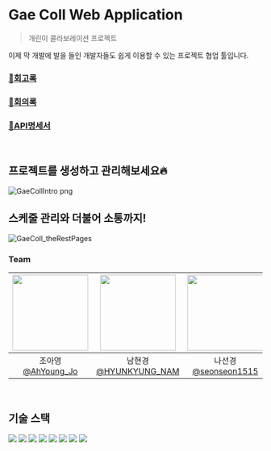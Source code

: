 # Gae Coll Web Application

> 개린이 콜라보레이션 프로젝트

이제 막 개발에 발을 들인 개발자들도 쉽게 이용할 수 있는 프로젝트 협업 툴입니다.

### [🔗회고록](https://velog.io/@double29/%EB%91%90-%EB%B2%88%EC%A7%B8-%ED%98%91%EC%97%85-%ED%94%84%EB%A1%9C%EC%A0%9D%ED%8A%B8)

### [🔗회의록](https://www.notion.so/77216c75defe4753a6c6e0ba2f71e6f6)
### [🔗API명세서](https://www.notion.so/API-1e7d4ff29eef44c0ab9a08bff895f932)

<br/>

## 프로젝트를 생성하고 관리해보세요🔥
![GaeCollIntro png](https://github.com/AhYoungJo/Weather-Forecast-Weabsite/assets/125351416/cc0d23f7-53bc-42d5-bd47-2bde6bba3207)


## 스케줄 관리와 더불어 소통까지!
![GaeColl_theRestPages](https://github.com/AhYoungJo/GAE-COLL/assets/125351416/1bcac7b9-b210-45a6-91e4-fe64df566547)


### Team
|<img src="https://avatars.githubusercontent.com/u/125351416?v=4" width="150" height="150"/>|<img src="https://avatars.githubusercontent.com/u/153169614?v=4" width="150" height="150"/>|<img src="https://avatars.githubusercontent.com/u/148196351?v=4" width="150" height="150"/>|<img src="https://avatars.githubusercontent.com/u/154851741?v=4" width="150" height="150"/>
|:-:|:-:|:-:|:-:|
|조아영<br/>[@AhYoung_Jo](https://github.com/AhYoungJo)|남현경<br/>[@HYUNKYUNG_NAM](https://github.com/Hyunkyung-Nam)|나선경<br/>[@seonseon1515](https://github.com/seonseon1515)|오승용<br/>[@12jason0](https://github.com/12jason0)


<br/>


## 기술 스택
<img src="https://img.shields.io/badge/html5-E34F26?style=badge&logo=html5&logoColor=white"> 
<img src="https://img.shields.io/badge/css-1572B6?badge&logo=css3&logoColor=white"> 
<img src="https://img.shields.io/badge/javascript-F7DF1E?style=badge&logo=javascript&logoColor=black"> 
<img src="https://img.shields.io/badge/jquery-0769AD?style=badge&logo=jquery&logoColor=white">
<img src="https://img.shields.io/badge/express-000000?style=badge&logo=express&logoColor=white">
<img src="https://img.shields.io/badge/node.js-339933?style=badge&logo=Node.js&logoColor=white">
<img src="https://img.shields.io/badge/mysql-4479A1?style=badge&logo=mysql&logoColor=white"> 
<img src="https://img.shields.io/badge/git-F05032?style=badge&logo=git&logoColor=white"/>



